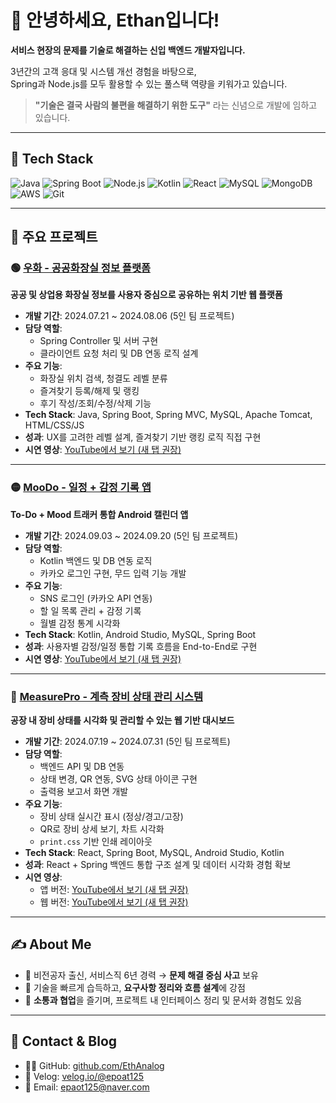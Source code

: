 # 👋 안녕하세요, Ethan입니다!
**서비스 현장의 문제를 기술로 해결하는 신입 백엔드 개발자입니다.**

3년간의 고객 응대 및 시스템 개선 경험을 바탕으로,  
Spring과 Node.js를 모두 활용할 수 있는 풀스택 역량을 키워가고 있습니다.

> **"기술은 결국 사람의 불편을 해결하기 위한 도구"** 라는 신념으로 개발에 임하고 있습니다.

---

## 🧰 Tech Stack

![Java](https://img.shields.io/badge/Java-007396?style=flat&logo=java&logoColor=white)
![Spring Boot](https://img.shields.io/badge/Spring%20Boot-6DB33F?style=flat&logo=springboot&logoColor=white)
![Node.js](https://img.shields.io/badge/Node.js-339933?style=flat&logo=node.js&logoColor=white)
![Kotlin](https://img.shields.io/badge/Kotlin-7F52FF?style=flat&logo=kotlin&logoColor=white)
![React](https://img.shields.io/badge/React-61DAFB?style=flat&logo=react&logoColor=black)
![MySQL](https://img.shields.io/badge/MySQL-4479A1?style=flat&logo=mysql&logoColor=white)
![MongoDB](https://img.shields.io/badge/MongoDB-47A248?style=flat&logo=mongodb&logoColor=white)
![AWS](https://img.shields.io/badge/AWS-FF9900?style=flat&logo=amazonaws&logoColor=white)
![Git](https://img.shields.io/badge/Git-F05032?style=flat&logo=git&logoColor=white)

---

## 🚀 주요 프로젝트

### 🟢 [우화 - 공공화장실 정보 플랫폼](https://github.com/EthAnalog/PublicWC)  
**공공 및 상업용 화장실 정보를 사용자 중심으로 공유하는 위치 기반 웹 플랫폼**

- **개발 기간**: 2024.07.21 ~ 2024.08.06 (5인 팀 프로젝트)
- **담당 역할**:  
  - Spring Controller 및 서버 구현  
  - 클라이언트 요청 처리 및 DB 연동 로직 설계  
- **주요 기능**:  
  - 화장실 위치 검색, 청결도 레벨 분류  
  - 즐겨찾기 등록/해제 및 랭킹  
  - 후기 작성/조회/수정/삭제 기능
- **Tech Stack**: Java, Spring Boot, Spring MVC, MySQL, Apache Tomcat, HTML/CSS/JS  
- **성과**: UX를 고려한 레벨 설계, 즐겨찾기 기반 랭킹 로직 직접 구현  
- **시연 영상**: [YouTube에서 보기 (새 탭 권장)](https://www.youtube.com/watch?v=gzBBIfELHGU)

---

### 🟡 [MooDo - 일정 + 감정 기록 앱](https://github.com/EthAnalog/MooDo)  
**To-Do + Mood 트래커 통합 Android 캘린더 앱**

- **개발 기간**: 2024.09.03 ~ 2024.09.20 (5인 팀 프로젝트)
- **담당 역할**:  
  - Kotlin 백엔드 및 DB 연동 로직  
  - 카카오 로그인 구현, 무드 입력 기능 개발
- **주요 기능**:  
  - SNS 로그인 (카카오 API 연동)  
  - 할 일 목록 관리 + 감정 기록  
  - 월별 감정 통계 시각화
- **Tech Stack**: Kotlin, Android Studio, MySQL, Spring Boot  
- **성과**: 사용자별 감정/일정 통합 기록 흐름을 End-to-End로 구현  
- **시연 영상**: [YouTube에서 보기 (새 탭 권장)](https://www.youtube.com/watch?v=Zv0ZecJVn1Y)

---

### 🔵 [MeasurePro - 계측 장비 상태 관리 시스템](https://github.com/EthAnalog/MeauserPro)  
**공장 내 장비 상태를 시각화 및 관리할 수 있는 웹 기반 대시보드**

- **개발 기간**: 2024.07.19 ~ 2024.07.31 (5인 팀 프로젝트)
- **담당 역할**:  
  - 백엔드 API 및 DB 연동  
  - 상태 변경, QR 연동, SVG 상태 아이콘 구현  
  - 출력용 보고서 화면 개발
- **주요 기능**:  
  - 장비 상태 실시간 표시 (정상/경고/고장)  
  - QR로 장비 상세 보기, 차트 시각화  
  - `print.css` 기반 인쇄 레이아웃
- **Tech Stack**: React, Spring Boot, MySQL, Android Studio, Kotlin  
- **성과**: React + Spring 백엔드 통합 구조 설계 및 데이터 시각화 경험 확보  
- **시연 영상**:  
  - 앱 버전: [YouTube에서 보기 (새 탭 권장)](https://www.youtube.com/watch?v=agqK6Xw8B5w&t=3s)  
  - 웹 버전: [YouTube에서 보기 (새 탭 권장)](https://www.youtube.com/watch?v=jfp4H1a5mJA&t=20s)

---

## ✍️ About Me

- 🔄 비전공자 출신, 서비스직 6년 경력 → **문제 해결 중심 사고** 보유  
- 🧠 기술을 빠르게 습득하고, **요구사항 정리와 흐름 설계**에 강점  
- 💬 **소통과 협업**을 즐기며, 프로젝트 내 인터페이스 정리 및 문서화 경험도 있음  

---

## 🔗 Contact & Blog

- 🧑‍💻 GitHub: [github.com/EthAnalog](https://github.com/EthAnalog)  
- 📝 Velog: [velog.io/@epoat125](https://velog.io/@epoat125)  
- 📧 Email: epaot125@naver.com
